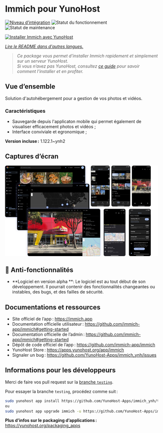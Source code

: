 <!--
Nota bene : ce README est automatiquement généré par <https://github.com/YunoHost/apps/tree/master/tools/readme_generator>
Il NE doit PAS être modifié à la main.
-->

# Immich pour YunoHost

[![Niveau d’intégration](https://apps.yunohost.org/badge/integration/immich)](https://ci-apps.yunohost.org/ci/apps/immich/)
![Statut du fonctionnement](https://apps.yunohost.org/badge/state/immich)
![Statut de maintenance](https://apps.yunohost.org/badge/maintained/immich)

[![Installer Immich avec YunoHost](https://install-app.yunohost.org/install-with-yunohost.svg)](https://install-app.yunohost.org/?app=immich)

*[Lire le README dans d'autres langues.](./ALL_README.md)*

> *Ce package vous permet d’installer Immich rapidement et simplement sur un serveur YunoHost.*  
> *Si vous n’avez pas YunoHost, consultez [ce guide](https://yunohost.org/install) pour savoir comment l’installer et en profiter.*

## Vue d’ensemble

Solution d'autohébergement pour a gestion de vos photos et vidéos.

### Caractéristiques

- Sauvegarde depuis l'applicaton mobile qui permet également de visualiser efficacement photos et vidéos ;
- Interface conviviale et egronomique ;


**Version incluse :** 1.122.1~ynh2

## Captures d’écran

![Capture d’écran de Immich](./doc/screenshots/immich-screenshots.png)

## :red_circle: Anti-fonctionnalités

- **Logiciel en version alpha **: Le logiciel est au tout début de son développement. Il pourrait contenir des fonctionnalités changeantes ou instables, des bugs, et des failles de sécurité.

## Documentations et ressources

- Site officiel de l’app : <https://immich.app>
- Documentation officielle utilisateur : <https://github.com/immich-app/immich#getting-started>
- Documentation officielle de l’admin : <https://github.com/immich-app/immich#getting-started>
- Dépôt de code officiel de l’app : <https://github.com/immich-app/immich>
- YunoHost Store : <https://apps.yunohost.org/app/immich>
- Signaler un bug : <https://github.com/YunoHost-Apps/immich_ynh/issues>

## Informations pour les développeurs

Merci de faire vos pull request sur la [branche `testing`](https://github.com/YunoHost-Apps/immich_ynh/tree/testing).

Pour essayer la branche `testing`, procédez comme suit :

```bash
sudo yunohost app install https://github.com/YunoHost-Apps/immich_ynh/tree/testing --debug
ou
sudo yunohost app upgrade immich -u https://github.com/YunoHost-Apps/immich_ynh/tree/testing --debug
```

**Plus d’infos sur le packaging d’applications :** <https://yunohost.org/packaging_apps>
